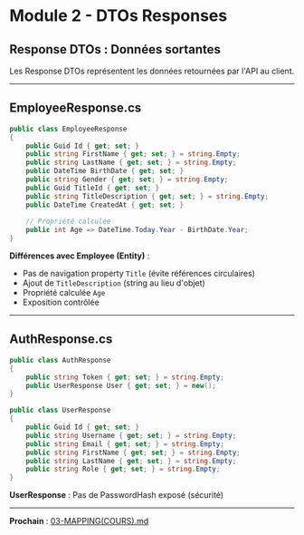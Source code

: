 # Module 2 - DTOs Responses

## Response DTOs : Données sortantes

Les Response DTOs représentent les données retournées par l'API au client.

---

## EmployeeResponse.cs

```csharp
public class EmployeeResponse
{
    public Guid Id { get; set; }
    public string FirstName { get; set; } = string.Empty;
    public string LastName { get; set; } = string.Empty;
    public DateTime BirthDate { get; set; }
    public string Gender { get; set; } = string.Empty;
    public Guid TitleId { get; set; }
    public string TitleDescription { get; set; } = string.Empty;
    public DateTime CreatedAt { get; set; }
    
    // Propriété calculée
    public int Age => DateTime.Today.Year - BirthDate.Year;
}
```

**Différences avec Employee (Entity)** :
- Pas de navigation property `Title` (évite références circulaires)
- Ajout de `TitleDescription` (string au lieu d'objet)
- Propriété calculée `Age`
- Exposition contrôlée

---

## AuthResponse.cs

```csharp
public class AuthResponse
{
    public string Token { get; set; } = string.Empty;
    public UserResponse User { get; set; } = new();
}

public class UserResponse
{
    public Guid Id { get; set; }
    public string Username { get; set; } = string.Empty;
    public string Email { get; set; } = string.Empty;
    public string FirstName { get; set; } = string.Empty;
    public string LastName { get; set; } = string.Empty;
    public string Role { get; set; } = string.Empty;
}
```

**UserResponse** : Pas de PasswordHash exposé (sécurité)

---

**Prochain** : [03-MAPPING(COURS).md](./03-MAPPING(COURS).md)

